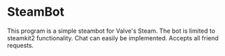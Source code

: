# SteamBot
This program is a simple steambot for Valve's Steam. The bot is limited to steamkit2 functionality. Chat can easily be implemented. 
Accepts all friend requests.
